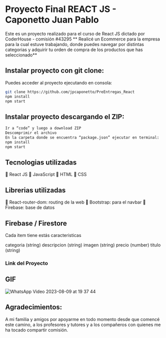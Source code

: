 # Proyecto Final REACT JS - Caponetto Juan Pablo

Este es un proyecto realizado para el curso de React JS dictado por CoderHouse - comisión #43295
** Realicé un Ecommerce para la empresa para la cual estuve trabajando, donde puedes navegar por distintas categorias y adquirir tu orden de compra de los productos que has seleccionado**

## Instalar proyecto con git clone:

Puedes acceder al proyecto ejecutando en consola:

```sh
git clone https://github.com/jpcaponetto/PreEntregas_React
npm install
npm start

```

## Instalar proyecto descargando el ZIP:

```sh
Ir a “code” y luego a download ZIP
Descomprimir el archivo
En la carpeta donde se encuentra “package.json” ejecutar en terminal:
npm install
npm start
```

## Tecnologias utilizadas

🔧 React JS
🔧 JavaScript
🔧 HTML
🔧 CSS

## Librerias utilizadas

🔧 React-router-dom: routing de la web
🔧 Bootstrap: para el navbar
🔧 Firebase: base de datos

## Firebase / Firestore

Cada item tiene estás caracteristicas

categoria (string)
descripcion (string)
imagen (string)
precio (number)
titulo (string)

### Link del Proyecto

## GIF

![WhatsApp Video 2023-08-09 at 19 37 44](https://github.com/jpcaponetto/PreEntregas_React/assets/86632183/cfa9b42a-171d-4596-b397-f45b8c641d5d)

## Agradecimientos:

A mi familia y amigos por apoyarme en todo momento desde que comencé este camino, a los profesores y tutores y a los compañeros con quienes me ha tocado compartir comisión.
